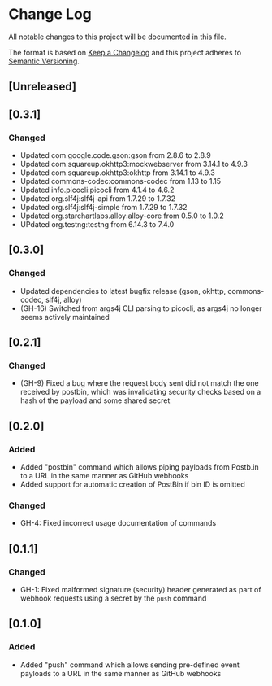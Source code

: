 # Change Log
All notable changes to this project will be documented in this file.

The format is based on [Keep a Changelog](http://keepachangelog.com/)
and this project adheres to [Semantic Versioning](http://semver.org/).

## [Unreleased]

## [0.3.1]
### Changed
- Updated com.google.code.gson:gson from 2.8.6 to 2.8.9
- Updated com.squareup.okhttp3:mockwebserver from 3.14.1 to 4.9.3
- Updated com.squareup.okhttp3:okhttp from 3.14.1 to 4.9.3
- Updated commons-codec:commons-codec from 1.13 to 1.15
- Updated info.picocli:picocli from 4.1.4 to 4.6.2
- Updated org.slf4j:slf4j-api from 1.7.29 to 1.7.32
- Updated org.slf4j:slf4j-simple from 1.7.29 to 1.7.32
- Updated org.starchartlabs.alloy:alloy-core from 0.5.0 to 1.0.2
- UPdated org.testng:testng from 6.14.3 to 7.4.0

## [0.3.0]
### Changed
- Updated dependencies to latest bugfix release (gson, okhttp, commons-codec, slf4j, alloy)
- (GH-16) Switched from args4j CLI parsing to picocli, as args4j no longer seems actively maintained

## [0.2.1]
### Changed
- (GH-9) Fixed a bug where the request body sent did not match the one received by postbin, which was invalidating security checks based on a hash of the payload and some shared secret

## [0.2.0]
### Added
- Added "postbin" command which allows piping payloads from Postb.in to a URL in the same manner as GitHub webhooks
- Added support for automatic creation of PostBin if bin ID is omitted

### Changed
- GH-4: Fixed incorrect usage documentation of commands

## [0.1.1]
### Changed
- GH-1: Fixed malformed signature (security) header generated as part of webhook requests using a secret by the `push` command

## [0.1.0]
### Added
- Added "push" command which allows sending pre-defined event payloads to a URL in the same manner as GitHub webhooks